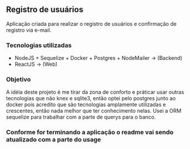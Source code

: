 ## Registro de usuários
Aplicação criada para realizar o registro de usuários e confirmação de registro via e-mail.

### Tecnologias utilizadas
+ NodeJS + Sequelize + Docker + Postgres + NodeMailer -> (Backend)
+ ReactJS -> (Web)

### Objetivo
A idéia deste projeto é me tirar da zona de conforto e práticar usar outras tecnologias que não knex e sqlite3, então optei pelo postgres junto ao docker pois acredito que são tecnologias amplamente utilizadas e crescentes, então nada melhor que ter conhecimento nelas. Usei a ORM sequelize para trabalhar com a parte de querys para o banco.

### Conforme for terminando a aplicação o readme vai sendo atualizado com a parte do usage
